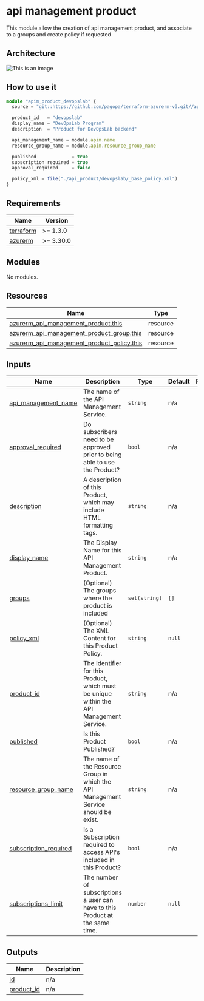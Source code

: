 # api management product

This module allow the creation of api management product, and associate to a groups and create policy if requested

## Architecture

![This is an image](./docs/module-arch.drawio.png)

## How to use it

```ts
module "apim_product_devopslab" {
  source = "git::https://github.com/pagopa/terraform-azurerm-v3.git//api_management_product?ref=v3.11.0"

  product_id   = "devopslab"
  display_name = "DevOpsLab Program"
  description  = "Product for DevOpsLab backend"

  api_management_name = module.apim.name
  resource_group_name = module.apim.resource_group_name

  published             = true
  subscription_required = true
  approval_required     = false

  policy_xml = file("./api_product/devopslab/_base_policy.xml")
}

```

<!-- markdownlint-disable -->
<!-- BEGINNING OF PRE-COMMIT-TERRAFORM DOCS HOOK -->
## Requirements

| Name | Version |
|------|---------|
| <a name="requirement_terraform"></a> [terraform](#requirement\_terraform) | >= 1.3.0 |
| <a name="requirement_azurerm"></a> [azurerm](#requirement\_azurerm) | >= 3.30.0 |

## Modules

No modules.

## Resources

| Name | Type |
|------|------|
| [azurerm_api_management_product.this](https://registry.terraform.io/providers/hashicorp/azurerm/latest/docs/resources/api_management_product) | resource |
| [azurerm_api_management_product_group.this](https://registry.terraform.io/providers/hashicorp/azurerm/latest/docs/resources/api_management_product_group) | resource |
| [azurerm_api_management_product_policy.this](https://registry.terraform.io/providers/hashicorp/azurerm/latest/docs/resources/api_management_product_policy) | resource |

## Inputs

| Name | Description | Type | Default | Required |
|------|-------------|------|---------|:--------:|
| <a name="input_api_management_name"></a> [api\_management\_name](#input\_api\_management\_name) | The name of the API Management Service. | `string` | n/a | yes |
| <a name="input_approval_required"></a> [approval\_required](#input\_approval\_required) | Do subscribers need to be approved prior to being able to use the Product? | `bool` | n/a | yes |
| <a name="input_description"></a> [description](#input\_description) | A description of this Product, which may include HTML formatting tags. | `string` | n/a | yes |
| <a name="input_display_name"></a> [display\_name](#input\_display\_name) | The Display Name for this API Management Product. | `string` | n/a | yes |
| <a name="input_groups"></a> [groups](#input\_groups) | (Optional) The groups where the product is included | `set(string)` | `[]` | no |
| <a name="input_policy_xml"></a> [policy\_xml](#input\_policy\_xml) | (Optional) The XML Content for this Product Policy. | `string` | `null` | no |
| <a name="input_product_id"></a> [product\_id](#input\_product\_id) | The Identifier for this Product, which must be unique within the API Management Service. | `string` | n/a | yes |
| <a name="input_published"></a> [published](#input\_published) | Is this Product Published? | `bool` | n/a | yes |
| <a name="input_resource_group_name"></a> [resource\_group\_name](#input\_resource\_group\_name) | The name of the Resource Group in which the API Management Service should be exist. | `string` | n/a | yes |
| <a name="input_subscription_required"></a> [subscription\_required](#input\_subscription\_required) | Is a Subscription required to access API's included in this Product? | `bool` | n/a | yes |
| <a name="input_subscriptions_limit"></a> [subscriptions\_limit](#input\_subscriptions\_limit) | The number of subscriptions a user can have to this Product at the same time. | `number` | `null` | no |

## Outputs

| Name | Description |
|------|-------------|
| <a name="output_id"></a> [id](#output\_id) | n/a |
| <a name="output_product_id"></a> [product\_id](#output\_product\_id) | n/a |
<!-- END OF PRE-COMMIT-TERRAFORM DOCS HOOK -->

